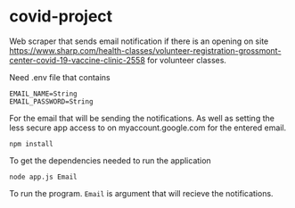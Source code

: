 # covid-project

Web scraper that sends email notification if there is an opening on site https://www.sharp.com/health-classes/volunteer-registration-grossmont-center-covid-19-vaccine-clinic-2558 for volunteer classes.

Need .env file that contains

```
EMAIL_NAME=String
EMAIL_PASSWORD=String
```

For the email that will be sending the notifications.
As well as setting the less secure app access to on myaccount.google.com for the entered email.

`npm install`

To get the dependencies needed to run the application

`node app.js Email`

To run the program. `Email` is argument that will recieve the notifications. 
